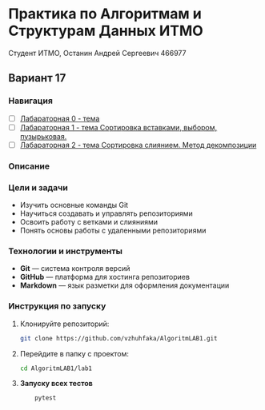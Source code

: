 # Практика по Алгоритмам и Cтруктурам Данных ИТМО 

Студент ИТМО, Останин Андрей Сергеевич 466977
## Вариант 17

### Навигация

- [ ] [Лабараторная 0 - тема ]()
- [ ] [Лабараторная 1 - тема Сортировка вставками, выбором, пузырьковая.](lab1/README.md)
- [ ] [Лабараторная 2 - тема Сортировка слиянием. Метод декомпозиции](lab2/README.md)

### Описание 

### Цели и задачи

- Изучить основные команды Git
- Научиться создавать и управлять репозиториями
- Освоить работу с ветками и слияниями
- Понять основы работы с удаленными репозиториями

### Технологии и инструменты

- **Git** — система контроля версий
- **GitHub** — платформа для хостинга репозиториев
- **Markdown** — язык разметки для оформления документации

### Инструкция по запуску

1. Клонируйте репозиторий:
   ```bash
   git clone https://github.com/vzhuhfaka/AlgoritmLAB1.git
   ```
2. Перейдите в папку с проектом:
   ```bash
   cd AlgoritmLAB1/lab1
   ```

4. **Запуску всех тестов**
    ```bash
        pytest

